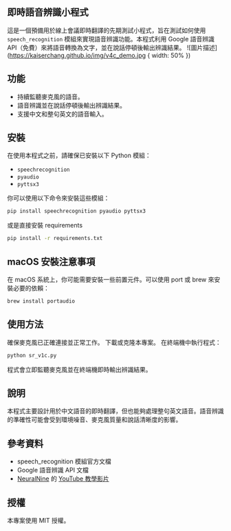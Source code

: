 ## 即時語音辨識小程式

這是一個預備用於線上會議即時翻譯的先期測試小程式，旨在測試如何使用 `speech_recognition` 模組來實現語音辨識功能。本程式利用 Google 語音辨識 API（免費）來將語音轉換為文字，並在說話停頓後輸出辨識結果。
![圖片描述](https://kaiserchang.github.io/img/v4c_demo.jpg { width: 50% })

## 功能

- 持續監聽麥克風的語音。
- 語音辨識並在說話停頓後輸出辨識結果。
- 支援中文和整句英文的語音輸入。

## 安裝

在使用本程式之前，請確保已安裝以下 Python 模組：

- `speechrecognition`
- `pyaudio`
- `pyttsx3`

你可以使用以下命令來安裝這些模組：

```bash
pip install speechrecognition pyaudio pyttsx3
```
或是直接安裝 requirements

```bash
pip install -r requirements.txt
```
## macOS 安裝注意事項

在 macOS 系統上，你可能需要安裝一些前置元件。可以使用 port 或 brew 來安裝必要的依賴：

```bash
brew install portaudio
```

## 使用方法

確保麥克風已正確連接並正常工作。
下載或克隆本專案。
在終端機中執行程式：

```bash
python sr_v1c.py
```

程式會立即監聽麥克風並在終端機即時輸出辨識結果。

## 說明
本程式主要設計用於中文語音的即時翻譯，但也能夠處理整句英文語音。語音辨識的準確性可能會受到環境噪音、麥克風質量和說話清晰度的影響。

## 參考資料
- speech_recognition 模組官方文檔
- Google 語音辨識 API 文檔
- [NeuralNine](https://github.com/NeuralNine) 的 [YouTube 教學影片](https://youtu.be/9GJ6XeB-vMg?si=Nrn_i7ViNVzqMqRI)

## 授權
本專案使用 MIT 授權。

